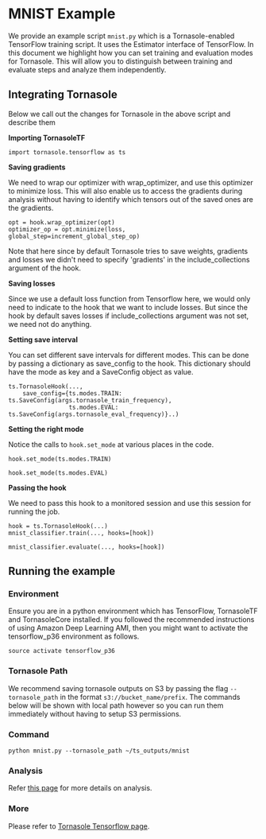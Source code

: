 # MNIST Example
We provide an example script `mnist.py` which is a Tornasole-enabled TensorFlow training script.
It uses the Estimator interface of TensorFlow.
In this document we highlight how you can set training and evaluation modes for Tornasole.
This will allow you to distinguish between training and evaluate steps and analyze them independently.

## Integrating Tornasole
Below we call out the changes for Tornasole in the above script and describe them

**Importing TornasoleTF**
```
import tornasole.tensorflow as ts
```
**Saving gradients**

We need to wrap our optimizer with wrap_optimizer, and use this optimizer to minimize loss.
This will also enable us to access the gradients during analysis without having to identify which tensors out of the saved ones are the gradients.
```
opt = hook.wrap_optimizer(opt)
optimizer_op = opt.minimize(loss, global_step=increment_global_step_op)
```
Note that here since by default Tornasole tries to save weights, gradients and losses
we didn't need to specify 'gradients' in the include_collections argument of the hook.

**Saving losses**

Since we use a default loss function from Tensorflow here,
we would only need to indicate to the hook that we want to include losses.
But since the hook by default saves losses if include_collections argument was not set,
we need not do anything.

**Setting save interval**

You can set different save intervals for different modes.
This can be done by passing a dictionary as save_config to the hook.
This dictionary should have the mode as key and a SaveConfig object as value.
```
ts.TornasoleHook(...,
    save_config={ts.modes.TRAIN: ts.SaveConfig(args.tornasole_train_frequency),
                 ts.modes.EVAL: ts.SaveConfig(args.tornasole_eval_frequency)}..)
```
**Setting the right mode**

Notice the calls to `hook.set_mode` at various places in the code.
```
hook.set_mode(ts.modes.TRAIN)
```

```
hook.set_mode(ts.modes.EVAL)
```
**Passing the hook**

We need to pass this hook to a monitored session and use this session for running the job.
```
hook = ts.TornasoleHook(...)
mnist_classifier.train(..., hooks=[hook])
```

```
mnist_classifier.evaluate(..., hooks=[hook])
```
## Running the example
### Environment
Ensure you are in a python environment which has TensorFlow, TornasoleTF and TornasoleCore installed. If you followed the recommended instructions of using Amazon Deep Learning AMI, then you might want to activate the tensorflow_p36 environment as follows.
```
source activate tensorflow_p36
```
### Tornasole Path
We recommend saving tornasole outputs on S3 by passing the
flag `--tornasole_path` in the format `s3://bucket_name/prefix`.
The commands below will be shown with local path however so you can
run them immediately without having to setup S3 permissions.

### Command
```
python mnist.py --tornasole_path ~/ts_outputs/mnist
```

### Analysis
Refer [this page](../../rules/README.md) for more details on analysis.

### More
Please refer to [Tornasole Tensorflow page](../README.md).
